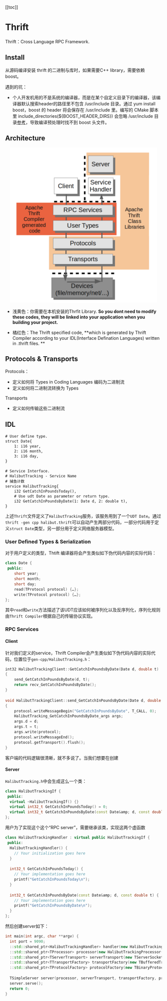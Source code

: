 [[toc]]

# Thrift
Thrift：Cross Language RPC Framework.

## Install

从源码编译安装 thrift 的二进制与库时，如果需要C++ library，需要依赖 boost。

遇到的坑：
* 个人开发机用的不是系统的编译器，而是在某个自定义目录下的编译器，该编译器默认搜索header的路径里不包含 /usr/include 目录。通过 yum install boost，boost 的 header 将会保存在 /usr/include 里。编写的 CMake 脚本里 include_directories(${BOOST_HEADER_DIRS}) 会忽略 /usr/include 目录[参考](https://gitlab.kitware.com/cmake/cmake/-/issues/17966)，导致编译预处理时找不到 boost 头文件。

## Architecture
<center>
<img alt="picture 1" src="../../images/8b01359b9019fa99c3679ce2795ec7ada0ad8b5b3efd721125748045b3a562d1.png" height="500px" />
</center>


- 浅黄色：你需要在本机安装的Thrfit Library.   **So you dont need to modify these codes, they will be linked into your application when you building your project.**

- 橘红色：The Thrift specified code, **which is generated by Thrift Compiler according to your IDL(Interface Defination Languages) written in .thrift files. **



## Protocols & Transports

Protocols：
- 定义如何将 Types in Coding Languages 编码为二进制流
- 定义如何将二进制流转换为 Types

Transports
- 定义如何传输这些二进制流

## IDL

```thrift
# User define type.
struct Date{
    1: i16 year,
    2: i16 month,
    3: i16 day,
}

# Service Interface.
# HalibutTracking - Service Name
# 捕鱼计数
service HalibutTracking{
    i32 GetCatchInPoundsToday(),
    # Use udt Date as parameter or return type.
    i32 GetCatchInPoundsByDate(1: Date d, 2: double t),
}
```
上述`Thrift`文件定义了`HalibutTracking`服务，该服务用到了一个`UDT Date`。通过`thrift -gen cpp halibut.thrift`可以自动产生两部分代码，一部分代码用于定义`struct Date`类型，另一部分用于定义网络服务器模型。

### User Defined Types & Serialization
对于用户定义的类型，Thtift 编译器将会产生类似如下伪代码内容的实际代码：
```c++
class Date {
 public:
	short year;
	short month;
	short day;
	read(TProtocol protocol) {…};
	write(TProtocol protocol) {…};
};
```
其中`read`和`write`方法描述了该UDT应该如何被序列化以及反序列化，序列化规则由`Thrift Compiler`根据自己的传输协议实现。

### RPC Services
#### Client
针对我们定义的service，Thrift Compiler会产生类似如下伪代码内容的实际代码，位置位于`gen-cpp/HalibutTracking.h`：
```c++
int32 HalibutTrackingClient::GetCatchInPoundsByDate(Date d, double t)
{
	send_GetCatchInPoundsByDate(d, t);
	return recv_GetCatchInPoundsByDate();
}

void HalibutTrackingClient::send_GetCatchInPoundsByDate(Date d, double t)
{
	protocol.writeMessageBegin("GetCatchInPoundsByDate", T_CALL, 0);
	HalibutTracking_GetCatchInPoundsByDate_args args;
	args.d = d;
	args.t = t;
	args.write(protocol);
	protocol.writeMessageEnd();
	protocol.getTransport().flush();
}
```
客户端的代码逻辑很清晰，就不多说了。当我们想要在创建

#### Server
`HalibutTracking.h`中会生成这么一个类：
```c++
class HalibutTrackingIf {
 public:
  virtual ~HalibutTrackingIf() {}
  virtual int32_t GetCatchInPoundsToday() = 0;
  virtual int32_t GetCatchInPoundsByDate(const Date&amp; d, const double t) = 0;
};
```
用户为了实现这个这个“RPC server”，需要继承该类，实现这两个虚函数
```c++
class HalibutTrackingHandler : virtual public HalibutTrackingIf {
 public:
  HalibutTrackingHandler() {
    // Your initialization goes here
  }

  int32_t GetCatchInPoundsToday() {
    // Your implementation goes here
    printf("GetCatchInPoundsToday\n");
  }

  int32_t GetCatchInPoundsByDate(const Date&amp; d, const double t) {
    // Your implementation goes here
    printf("GetCatchInPoundsByDate\n");
  }
};
```
然后创建server如下：
```c++
int main(int argc, char **argv) {
  int port = 9090;
  ::std::shared_ptr<HalibutTrackingHandler> handler(new HalibutTrackingHandler());
  ::std::shared_ptr<TProcessor> processor(new HalibutTrackingProcessor(handler));
  ::std::shared_ptr<TServerTransport> serverTransport(new TServerSocket(port));
  ::std::shared_ptr<TTransportFactory> transportFactory(new TBufferedTransportFactory());
  ::std::shared_ptr<TProtocolFactory> protocolFactory(new TBinaryProtocolFactory());

  TSimpleServer server(processor, serverTransport, transportFactory, protocolFactory);
  server.serve();
  return 0;
}
```


